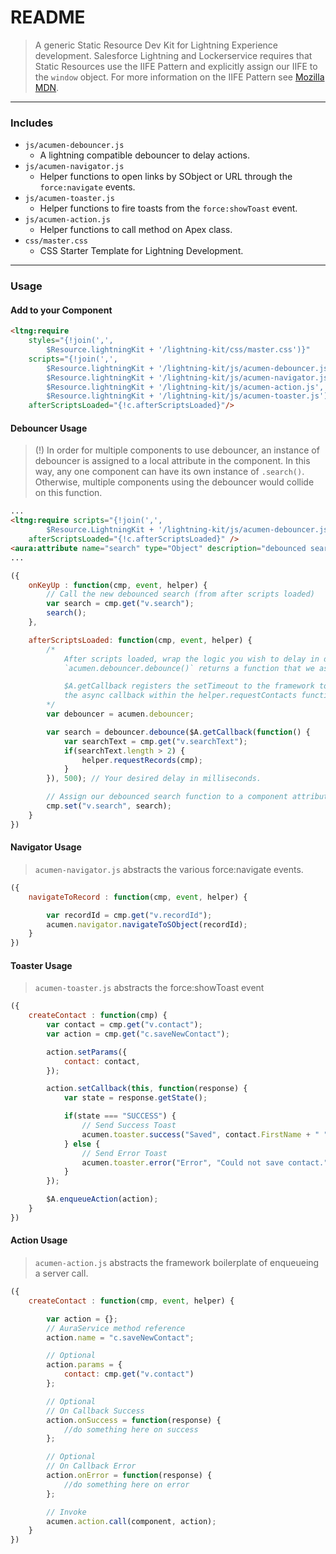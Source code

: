 # README

> A generic Static Resource Dev Kit for Lightning Experience development. Salesforce Lightning and Lockerservice requires that Static Resources use the IIFE Pattern and explicitly assign our IIFE to the `window` object. For more information on the IIFE Pattern see [Mozilla MDN](https://developer.mozilla.org/en-US/docs/Glossary/IIFE).

---
### Includes

* `js/acumen-debouncer.js`
	* A lightning compatible debouncer to delay actions.
* `js/acumen-navigator.js`
	* Helper functions to open links by SObject or URL through the `force:navigate` events.
* `js/acumen-toaster.js`
	* Helper functions to fire toasts from the `force:showToast` event.
* `js/acumen-action.js`
	* Helper functions to call method on Apex class.
* `css/master.css`
	* CSS Starter Template for Lightning Development.

---
### Usage

#### Add to your Component

```html
<ltng:require
	styles="{!join(',',
		$Resource.lightningKit + '/lightning-kit/css/master.css')}"
	scripts="{!join(',',
		$Resource.lightningKit + '/lightning-kit/js/acumen-debouncer.js',
		$Resource.lightningKit + '/lightning-kit/js/acumen-navigator.js',
		$Resource.lightningKit + '/lightning-kit/js/acumen-action.js',
		$Resource.lightningKit + '/lightning-kit/js/acumen-toaster.js')}"
	afterScriptsLoaded="{!c.afterScriptsLoaded}"/>
```

#### Debouncer Usage

> (!) In order for multiple components to use debouncer, an instance of debouncer is assigned to a local attribute in the component. In this way, any one component can have its own instance of `.search()`. Otherwise, multiple components using the debouncer would collide on this function.

```html
...
<ltng:require scripts="{!join(',',
		$Resource.LightningKit + '/lightning-kit/js/acumen-debouncer.js')}"
	afterScriptsLoaded="{!c.afterScriptsLoaded}" />
<aura:attribute name="search" type="Object" description="debounced search function" />
...
```

```javascript
({
	onKeyUp : function(cmp, event, helper) {
		// Call the new debounced search (from after scripts loaded)
		var search = cmp.get("v.search");
		search();
	},

	afterScriptsLoaded: function(cmp, event, helper) {
		/*
			After scripts loaded, wrap the logic you wish to delay in debouncer.
			`acumen.debouncer.debounce()` returns a function that we assign to `search`.

			$A.getCallback registers the setTimeout to the framework to observe the
			the async callback within the helper.requestContacts function.
		*/
		var debouncer = acumen.debouncer;

		var search = debouncer.debounce($A.getCallback(function() {
			var searchText = cmp.get("v.searchText");
			if(searchText.length > 2) {
				helper.requestRecords(cmp);
			}
		}), 500); // Your desired delay in milliseconds.

		// Assign our debounced search function to a component attribute for later use.
		cmp.set("v.search", search);
	}
})
```

#### Navigator Usage

> `acumen-navigator.js` abstracts the various force:navigate events.

```javascript
({
	navigateToRecord : function(cmp, event, helper) {

		var recordId = cmp.get("v.recordId");
		acumen.navigator.navigateToSObject(recordId);
	}
})
```

#### Toaster Usage

> `acumen-toaster.js` abstracts the force:showToast event

```javascript
({
	createContact : function(cmp) {
		var contact = cmp.get("v.contact");
		var action = cmp.get("c.saveNewContact");

		action.setParams({
			contact: contact,
		});

		action.setCallback(this, function(response) {
			var state = response.getState();

			if(state === "SUCCESS") {
				// Send Success Toast
				acumen.toaster.success("Saved", contact.FirstName + " " + contact.LastName);
			} else {
				// Send Error Toast
				acumen.toaster.error("Error", "Could not save contact.");
			}
		});

		$A.enqueueAction(action);
	}
})
```

#### Action Usage

> `acumen-action.js` abstracts the framework boilerplate of enqueueing a server call.

```javascript
({
	createContact : function(cmp, event, helper) {

		var action = {};
		// AuraService method reference
		action.name = "c.saveNewContact";

		// Optional
		action.params = {
			contact: cmp.get("v.contact")
		};

		// Optional
		// On Callback Success
		action.onSuccess = function(response) {
			//do something here on success
		};

		// Optional
		// On Callback Error
		action.onError = function(response) {
			//do something here on error
		};

		// Invoke
		acumen.action.call(component, action);
	}
})
```
